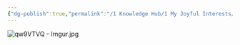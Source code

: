 ```yaml
---
{"dg-publish":true,"permalink":"/1 Knowledge Hub/1 My Joyful Interests/Film making/Technical Help/DSLR setting setups/","noteIcon":""}
---
```



![qw9VTVQ - Imgur.jpg](/img/user/Obsidian%20Functional%20Stuff/z-All%20pdfs,%20Images%20&%20Small%20Excalidraws/qw9VTVQ%20-%20Imgur.jpg)